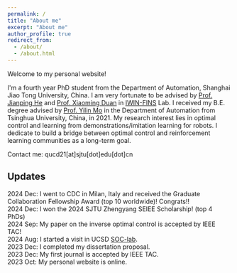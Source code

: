 ```yaml
---
permalink: /
title: "About me"
excerpt: "About me"
author_profile: true
redirect_from: 
  - /about/
  - /about.html
---
```


Welcome to my personal website! 

I'm a fourth year PhD student from the Department of Automation, Shanghai Jiao Tong University, China. I am very fortunate to be advised by [Prof. Jianping He](https://automation.sjtu.edu.cn/JPHE) and [Prof. Xiaoming Duan](https://xmduan.github.io/index.html) in [IWIN-FINS](https://iwin-fins.com/) Lab. I received my B.E. degree advised by [Prof. Yilin Mo](https://yilinmo.github.io/) in the Department of Automation from Tsinghua University, China, in 2021. My research interest lies in optimal control and learning from demonstrations/imitation learning for robots. I dedicate to build a bridge between optimal control and reinforcement learning communities as a long-term goal.

Contact me: qucd21[at]sjtu[dot]edu[dot]cn

## Updates
2024 Dec: I went to CDC in Milan, Italy and received the Graduate Collaboration Fellowship Award (top 10 worldwide)! Congrats!!  
2024 Dec: I won the 2024 SJTU Zhengyang SEIEE Scholarship! (top 4 PhDs)  
2024 Sep: My paper on the inverse optimal control is accepted by IEEE TAC!  
2024 Aug: I started a visit in UCSD [SOC-lab](https://zhengy09.github.io/soclab.html).  
2023 Dec: I completed my dissertation proposal.  
2023 Dec: My first journal is accepted by IEEE TAC.  
2023 Oct: My personal website is online.
